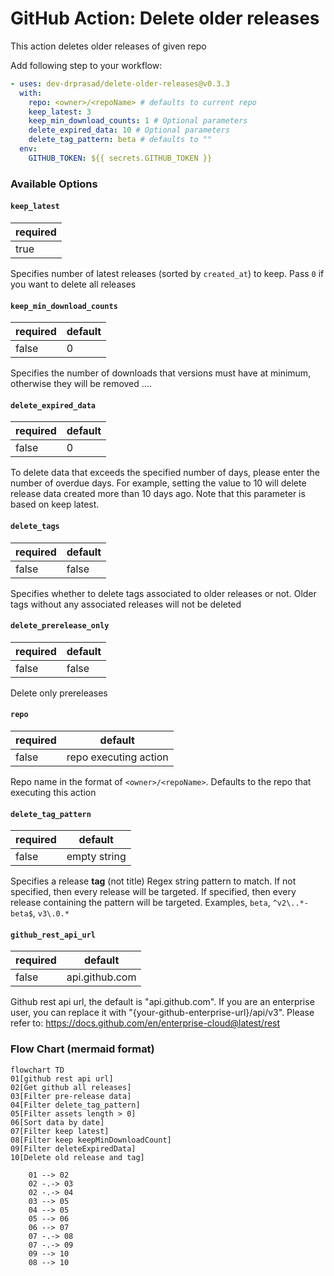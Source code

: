 # GitHub Action: Delete older releases

This action deletes older releases of given repo

Add following step to your workflow:

```yaml
- uses: dev-drprasad/delete-older-releases@v0.3.3
  with:
    repo: <owner>/<repoName> # defaults to current repo
    keep_latest: 3
    keep_min_download_counts: 1 # Optional parameters
    delete_expired_data: 10 # Optional parameters
    delete_tag_pattern: beta # defaults to ""
  env:
    GITHUB_TOKEN: ${{ secrets.GITHUB_TOKEN }}
```

### Available Options

#### `keep_latest`

| required |
| -------- |
| true     |

Specifies number of latest releases (sorted by `created_at`) to keep. Pass `0` if you want to delete all releases

#### `keep_min_download_counts`

| required | default |
| -------- | ------- |
| false    |    0    |

Specifies the number of downloads that versions must have at minimum, otherwise they will be removed ....

#### `delete_expired_data`

| required | default |
| -------- | ------- |
| false    |    0    |

To delete data that exceeds the specified number of days, please enter the number of overdue days. For example, setting the value to 10 will delete release data created more than 10 days ago. Note that this parameter is based on keep latest.

#### `delete_tags`

| required | default |
| -------- | ------- |
| false    | false   |

Specifies whether to delete tags associated to older releases or not. Older tags without any associated releases will not be deleted

#### `delete_prerelease_only`

| required | default |
| -------- | ------- |
| false    | false   |

Delete only prereleases

#### `repo`

| required | default               |
| -------- | --------------------- |
| false    | repo executing action |

Repo name in the format of `<owner>/<repoName>`. Defaults to the repo that executing this action

#### `delete_tag_pattern`

| required | default      |
| -------- | ------------ |
| false    | empty string |

Specifies a release **tag** (not title) Regex string pattern to match. If not specified, then every release will be targeted. If specified, then every release containing the pattern will be targeted. Examples, `beta`, `^v2\..*-beta$`, `v3\.0.*`

#### `github_rest_api_url`

| required | default      |
| -------- | ------------ |
| false    |api.github.com|

Github rest api url, the default is "api.github.com". If you are an enterprise user, you can replace it with "{your-github-enterprise-url}/api/v3". Please refer to: https://docs.github.com/en/enterprise-cloud@latest/rest

### Flow Chart (mermaid format)

```mermaid
flowchart TD 
01[github rest api url]
02[Get github all releases]
03[Filter pre-release data]
04[Filter delete_tag_pattern]
05[Filter assets length > 0]
06[Sort data by date]
07[Filter keep latest]
08[Filter keep keepMinDownloadCount]
09[Filter deleteExpiredData]
10[Delete old release and tag]

    01 --> 02
    02 -.-> 03
    02 -.-> 04
    03 --> 05
    04 --> 05
    05 --> 06
    06 --> 07
    07 -.-> 08
    07 -.-> 09
    09 --> 10
    08 --> 10
```
